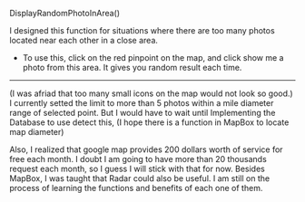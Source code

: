 DisplayRandomPhotoInArea()


I designed this function for situations where there are too many photos located near each other in a close area.
- To use this, click on the red pinpoint on the map, and click show me a photo from this area. It gives you random result each time.

-------------------------------------------------------------------------
(I was afriad that too many small icons on the map would not look so good.)
I currently setted the limit to more than 5 photos within a mile diameter range of selected point.
But I would have to wait until Implementing the Database to use detect this, (I hope there is a function in MapBox to locate map diameter)

Also, I realized that google map provides 200 dollars worth of service for free each month. I doubt I am going to have more than 20 thousands request each month, so I guess I will stick with that for now.
Besides MapBox, I was taught that Radar could also be useful. I am still on the process of learning the functions and benefits of each one of them.
